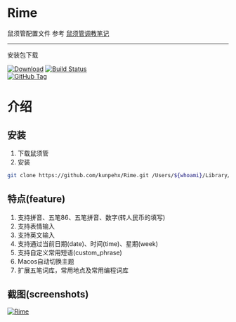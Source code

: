# Rime
鼠须管配置文件
参考 [鼠须管调教笔记](https://scomper.me/gtd/-shu-xu-guan-de-diao-jiao-bi-ji)

----
安装包下载

[![Download](https://api.bintray.com/packages/rime/squirrel/release/images/download.svg)](https://bintray.com/rime/squirrel/release/_latestVersion)
 [![Build Status](https://travis-ci.org/rime/squirrel.svg)](https://travis-ci.org/rime/squirrel)	
 [![GitHub Tag](https://img.shields.io/github/tag/rime/squirrel.svg)](https://github.com/rime/squirrel)

# 介绍
## 安装
1. 下载鼠须管
2. 安装
```sh
git clone https://github.com/kunpehx/Rime.git /Users/${whoami}/Library/Rime
```
## 特点(feature)
1. 支持拼音、五笔86、五笔拼音、数字(转人民币的填写)
2. 支持表情输入
3. 支持英文输入
4. 支持通过当前日期(date)、时间(time)、星期(week)
5. 支持自定义常用短语(custom_phrase)
6. Macos自动切换主题
7. 扩展五笔词库，常用地点及常用编程词库


## 截图(screenshots)
[![Rime](https://raw.githubusercontent.com/RVK4NP3N6/Rime/master/screenshots/rime.png)](Rime)
